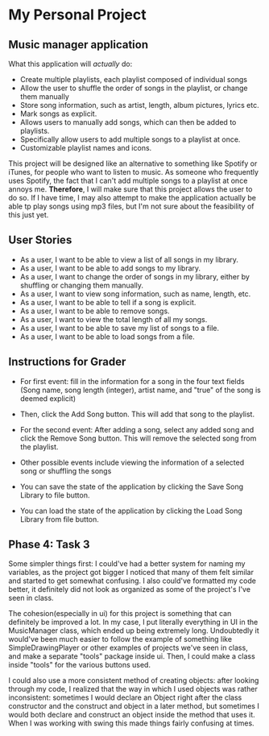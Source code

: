 # My Personal Project

## Music manager application

What this application will *actually* do:
- Create multiple playlists, each playlist composed of individual songs
- Allow the user to shuffle the order of songs in the playlist, or change them manually
- Store song information, such as artist, length, album pictures, lyrics etc.
- Mark songs as explicit. 
- Allows users to manually add songs, which can then be added to playlists. 
- Specifically allow users to add multiple songs to a playlist at once.
- Customizable playlist names and icons.


This project will be designed like an alternative to something like Spotify
or iTunes, for people who want to listen to music. As someone
who frequently uses Spotify, the fact that I can't add multiple
songs to a playlist at once annoys me. **Therefore**, I will make sure
that this project allows the user to do so. If I have time, I
may also attempt to make the application actually be able tp 
play songs using mp3 files, but I'm not sure about the feasibility of 
this just yet.

## User Stories

- As a user, I want to be able to view a list of all songs in my library.
- As a user, I want to be able to add songs to my library.
- As a user, I want to change the order of songs in my library, either by shuffling or changing them manually.
- As a user, I want to view song information, such as name, length, etc. 
- As a user, I want to be able to tell if a song is explicit.
- As a user, I want to be able to remove songs.
- As a user, I want to view the total length of all my songs.
- As a user, I want to be able to save my list of songs to a file.
- As a user, I want to be able to load songs from a file.


## Instructions for Grader

- For first event: fill in the information for a song in the four text fields (Song name, song length (integer), artist name, and "true" of the song is deemed explicit)

- Then, click the Add Song button. This will add that song to the playlist.
- For the second event: After adding a song, select any added song and click the Remove Song button. This will remove the selected song from the playlist.
- Other possible events include viewing the information of a selected song or shuffling the songs
- You can save the state of the application by clicking the Save Song Library to file button.
- You can load the state of the application by clicking the Load Song Library from file button.

## Phase 4: Task 3

Some simpler things first: I could've had a better system 
for naming my variables, as the project got bigger I noticed that 
many of them felt similar and started to get somewhat confusing. I also
could've formatted my code better, it definitely did not look as organized as 
some of the project's I've seen in class.

The cohesion(especially in ui) for this project is something that 
can definitely be improved a lot. In my case, I put literally everything in 
UI in the MusicManager class, which ended up being extremely long. 
Undoubtedly it would've been much easier to follow the example of something 
like SimpleDrawingPlayer or other examples of projects we've seen in class, and make
a separate "tools" package inside ui. Then, I could make a class inside "tools"
for the various buttons used. 

I could also use a more consistent method of creating objects:
after looking through my code, I realized that the way in which I 
used objects was rather inconsistent: sometimes I would declare an Object
right after the class constructor and the construct and object in 
a later method, but sometimes I would both declare and construct an object 
inside the method that uses it. When I was working with swing this made
things fairly confusing at times.